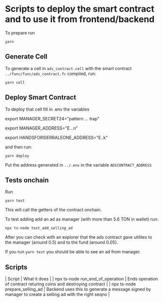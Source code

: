 # Scripts to deploy the smart contract and to use it from frontend/backend

To prepare run
```
yarn
```

## Generate Cell

To generate a cell in `ads_contract.cell` with the smart contract
`../func/func/ads_contract.fc` compiled,  run:
```
yarn cell
```

## Deploy Smart Contract

To deploy that cell fill in .env the variables

export MANAGER_SECRET24="pattern ... trap"

export MANAGER_ADDRESS="E...n"

export HANDSFORSIERRALEONE_ADDRESS="E..k"

and then run:
```
yarn deploy
```

Put the address generated in `../.env` in the variable `ADSCONTRACT_ADDRESS`


## Tests onchain

Run
```
yarn test
```
This will call the getters of the contract onchain.

To test adding add an ad as manager (with more than 5.6 TON in wallet) run:
```
npx ts-node test_add_selling_ad
```
After you can check with an explorer that the ads contract gave utilites
to the manager (around 0.5) and to the fund (around 0.05).

If you run `yarn test`  you should be able to see an ad from manager.


## Scripts

| Script | What it does |
| npx ts-node run_end_of_operation | Ends operation of contract returing coins and destroying contract |
| npx ts-node prepare_selling_ad | Backend uses this to generate a message signed by manager to create a selling ad with the right seqno |
```
